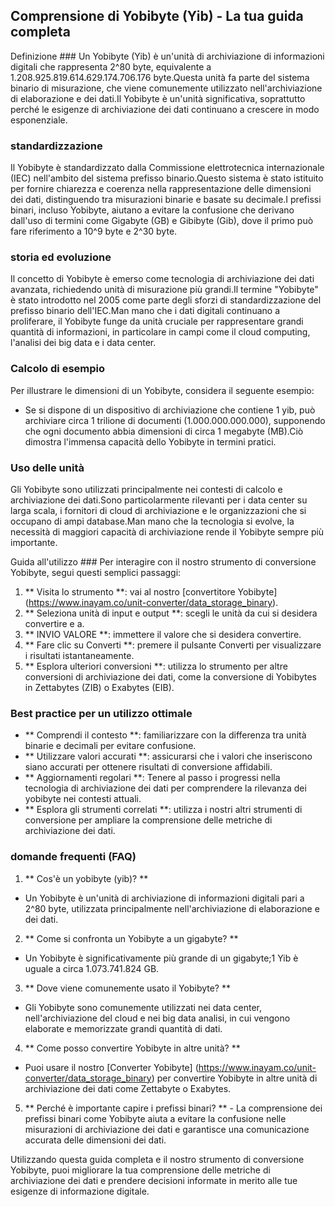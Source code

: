 ## Comprensione di Yobibyte (Yib) - La tua guida completa

Definizione ###
Un Yobibyte (Yib) è un'unità di archiviazione di informazioni digitali che rappresenta 2^80 byte, equivalente a 1.208.925.819.614.629.174.706.176 byte.Questa unità fa parte del sistema binario di misurazione, che viene comunemente utilizzato nell'archiviazione di elaborazione e dei dati.Il Yobibyte è un'unità significativa, soprattutto perché le esigenze di archiviazione dei dati continuano a crescere in modo esponenziale.

### standardizzazione
Il Yobibyte è standardizzato dalla Commissione elettrotecnica internazionale (IEC) nell'ambito del sistema prefisso binario.Questo sistema è stato istituito per fornire chiarezza e coerenza nella rappresentazione delle dimensioni dei dati, distinguendo tra misurazioni binarie e basate su decimale.I prefissi binari, incluso Yobibyte, aiutano a evitare la confusione che derivano dall'uso di termini come Gigabyte (GB) e Gibibyte (Gib), dove il primo può fare riferimento a 10^9 byte e 2^30 byte.

### storia ed evoluzione
Il concetto di Yobibyte è emerso come tecnologia di archiviazione dei dati avanzata, richiedendo unità di misurazione più grandi.Il termine "Yobibyte" è stato introdotto nel 2005 come parte degli sforzi di standardizzazione del prefisso binario dell'IEC.Man mano che i dati digitali continuano a proliferare, il Yobibyte funge da unità cruciale per rappresentare grandi quantità di informazioni, in particolare in campi come il cloud computing, l'analisi dei big data e i data center.

### Calcolo di esempio
Per illustrare le dimensioni di un Yobibyte, considera il seguente esempio:
- Se si dispone di un dispositivo di archiviazione che contiene 1 yib, può archiviare circa 1 trilione di documenti (1.000.000.000.000), supponendo che ogni documento abbia dimensioni di circa 1 megabyte (MB).Ciò dimostra l'immensa capacità dello Yobibyte in termini pratici.

### Uso delle unità
Gli Yobibyte sono utilizzati principalmente nei contesti di calcolo e archiviazione dei dati.Sono particolarmente rilevanti per i data center su larga scala, i fornitori di cloud di archiviazione e le organizzazioni che si occupano di ampi database.Man mano che la tecnologia si evolve, la necessità di maggiori capacità di archiviazione rende il Yobibyte sempre più importante.

Guida all'utilizzo ###
Per interagire con il nostro strumento di conversione Yobibyte, segui questi semplici passaggi:
1. ** Visita lo strumento **: vai al nostro [convertitore Yobibyte] (https://www.inayam.co/unit-converter/data_storage_binary).
2. ** Seleziona unità di input e output **: scegli le unità da cui si desidera convertire e a.
3. ** INVIO VALORE **: immettere il valore che si desidera convertire.
4. ** Fare clic su Converti **: premere il pulsante Converti per visualizzare i risultati istantaneamente.
5. ** Esplora ulteriori conversioni **: utilizza lo strumento per altre conversioni di archiviazione dei dati, come la conversione di Yobibytes in Zettabytes (ZIB) o Exabytes (EIB).

### Best practice per un utilizzo ottimale
- ** Comprendi il contesto **: familiarizzare con la differenza tra unità binarie e decimali per evitare confusione.
- ** Utilizzare valori accurati **: assicurarsi che i valori che inseriscono siano accurati per ottenere risultati di conversione affidabili.
- ** Aggiornamenti regolari **: Tenere al passo i progressi nella tecnologia di archiviazione dei dati per comprendere la rilevanza dei yobibyte nei contesti attuali.
- ** Esplora gli strumenti correlati **: utilizza i nostri altri strumenti di conversione per ampliare la comprensione delle metriche di archiviazione dei dati.

### domande frequenti (FAQ)

1. ** Cos'è un yobibyte (yib)? **
- Un Yobibyte è un'unità di archiviazione di informazioni digitali pari a 2^80 byte, utilizzata principalmente nell'archiviazione di elaborazione e dei dati.

2. ** Come si confronta un Yobibyte a un gigabyte? **
- Un Yobibyte è significativamente più grande di un gigabyte;1 Yib è uguale a circa 1.073.741.824 GB.

3. ** Dove viene comunemente usato il Yobibyte? **
- Gli Yobibyte sono comunemente utilizzati nei data center, nell'archiviazione del cloud e nei big data analisi, in cui vengono elaborate e memorizzate grandi quantità di dati.

4. ** Come posso convertire Yobibyte in altre unità? **
- Puoi usare il nostro [Converter Yobibyte] (https://www.inayam.co/unit-converter/data_storage_binary) per convertire Yobibyte in altre unità di archiviazione dei dati come Zettabyte o Exabytes.

5. ** Perché è importante capire i prefissi binari? ** - La comprensione dei prefissi binari come Yobibyte aiuta a evitare la confusione nelle misurazioni di archiviazione dei dati e garantisce una comunicazione accurata delle dimensioni dei dati.

Utilizzando questa guida completa e il nostro strumento di conversione Yobibyte, puoi migliorare la tua comprensione delle metriche di archiviazione dei dati e prendere decisioni informate in merito alle tue esigenze di informazione digitale.